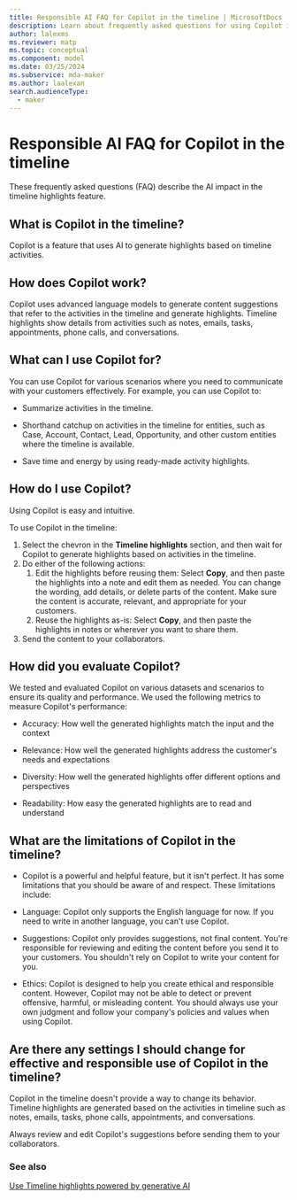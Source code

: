 ```yaml
---
title: Responsible AI FAQ for Copilot in the timeline | MicrosoftDocs
description: Learn about frequently asked questions for using Copilot in the timeline control within a model-driven app.
author: lalexms
ms.reviewer: matp
ms.topic: conceptual
ms.component: model
ms.date: 03/25/2024
ms.subservice: mda-maker
ms.author: laalexan
search.audienceType: 
  - maker
---
```


# Responsible AI FAQ for Copilot in the timeline

These frequently asked questions (FAQ) describe the AI impact in the timeline highlights feature. 

## What is Copilot in the timeline? 

Copilot is a feature that uses AI to generate highlights based on timeline activities. 

## How does Copilot work? 

Copilot uses advanced language models to generate content suggestions that refer to the activities in the timeline and generate highlights. Timeline highlights show details from activities such as notes, emails, tasks, appointments, phone calls, and conversations. 

## What can I use Copilot for? 

You can use Copilot for various scenarios where you need to communicate with your customers effectively. For example, you can use Copilot to: 

- Summarize activities in the timeline. 

- Shorthand catchup on activities in the timeline for entities, such as Case, Account, Contact, Lead, Opportunity, and other custom entities where the timeline is available. 

- Save time and energy by using ready-made activity highlights. 

## How do I use Copilot? 

Using Copilot is easy and intuitive. 

To use Copilot in the timeline: 

1. Select the chevron in the **Timeline highlights** section, and then wait for Copilot to generate highlights based on activities in the timeline.
1. Do either of the following actions:
   1. Edit the highlights before reusing them: Select **Copy**, and then paste the highlights into a note and edit them as needed. You can change the wording, add details, or delete parts of the content. Make sure the content is accurate, relevant, and appropriate for your customers.
   2. Reuse the highlights as-is: Select **Copy**, and then paste the highlights in notes or wherever you want to share them.
1. Send the content to your collaborators.

## How did you evaluate Copilot? 

We tested and evaluated Copilot on various datasets and scenarios to ensure its quality and performance. We used the following metrics to measure Copilot's performance: 

- Accuracy: How well the generated highlights match the input and the context 

- Relevance: How well the generated highlights address the customer's needs and expectations 

- Diversity: How well the generated highlights offer different options and perspectives 

- Readability: How easy the generated highlights are to read and understand 

## What are the limitations of Copilot in the timeline? 

- Copilot is a powerful and helpful feature, but it isn't perfect. It has some limitations that you should be aware of and respect. These limitations include: 

- Language: Copilot only supports the English language for now. If you need to write in another language, you can't use Copilot. 

- Suggestions: Copilot only provides suggestions, not final content. You're responsible for reviewing and editing the content before you send it to your customers. You shouldn't rely on Copilot to write your content for you. 

- Ethics: Copilot is designed to help you create ethical and responsible content. However, Copilot may not be able to detect or prevent offensive, harmful, or misleading content. You should always use your own judgment and follow your company's policies and values when using Copilot. 

## Are there any settings I should change for effective and responsible use of Copilot in the timeline? 

Copilot in the timeline doesn't provide a way to change its behavior. Timeline highlights are generated based on the activities in timeline such as notes, emails, tasks, phone calls, appointments, and conversations. 

Always review and edit Copilot's suggestions before sending them to your collaborators. 

### See also 

[Use Timeline highlights powered by generative AI](../../user/add-activities.md#use-timeline-highlights-powered-by-generative-ai)
